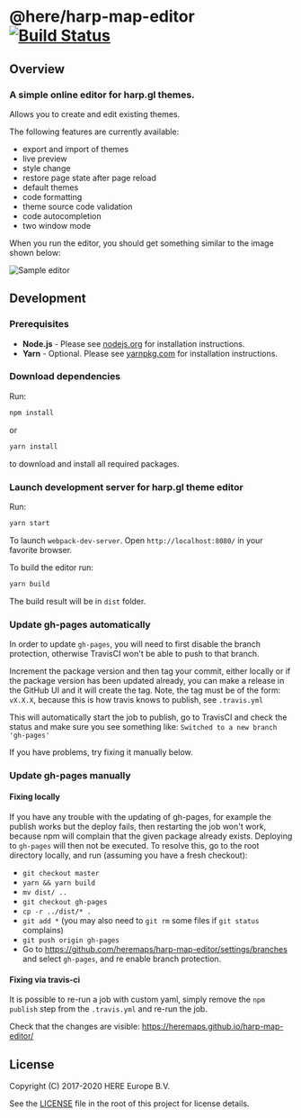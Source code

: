 # @here/harp-map-editor [![Build Status](https://travis-ci.com/heremaps/harp-map-editor.svg?branch=master)](https://travis-ci.com/heremaps/harp-map-editor)

## Overview

### A simple online editor for harp.gl themes.

Allows you to create and edit existing themes.

The following features are currently available:
 - export and import of themes
 - live preview
 - style change
 - restore page state after page reload
 - default themes
 - code formatting
 - theme source code validation
 - code autocompletion
 - two window mode

When you run the editor, you should get something similar to the image shown below:

![Sample editor](editor.png)

## Development

### Prerequisites

-   **Node.js** - Please see [nodejs.org](https://nodejs.org/) for installation instructions.
-   **Yarn** - Optional. Please see [yarnpkg.com](https://yarnpkg.com/en/) for installation instructions.

### Download dependencies

Run:

```sh
npm install
```
or

```sh
yarn install
```

to download and install all required packages.

### Launch development server for harp.gl theme editor

Run:

```sh
yarn start
```

To launch `webpack-dev-server`. Open `http://localhost:8080/` in your favorite browser.

To build the editor run:

```sh
yarn build
```
The build result will be in `dist` folder.

### Update gh-pages automatically

In order to update `gh-pages`, you will need to first disable the branch protection, otherwise
TravisCI won't be able to push to that branch.

Increment the package version and then tag your commit, either locally or if the package version has
been updated already, you can make a release in the GitHub UI and it will create the tag. Note, the
tag must be of the form: `vX.X.X`, because this is how travis knows to publish, see `.travis.yml`

This will automatically start the job to publish, go to TravisCI and check the status and make sure
you see something like: `Switched to a new branch 'gh-pages'`

If you have problems, try fixing it manually below.

### Update gh-pages manually

#### Fixing locally

If you have any trouble with the updating of gh-pages, for example the publish works but the deploy
fails, then restarting the job won't work, because npm will complain that the given package already
exists. Deploying to `gh-pages` will then not be executed. To resolve this, go to the root
directory locally, and run (assuming you have a fresh checkout):
- `git checkout master`
- `yarn && yarn build`
- `mv dist/ ..`
- `git checkout gh-pages`
- `cp -r ../dist/* .`
- `git add *` (you may also need to `git rm` some files if `git status` complains)
- `git push origin gh-pages`
- Go to https://github.com/heremaps/harp-map-editor/settings/branches and select `gh-pages`, and re
 enable branch protection.

#### Fixing via travis-ci

It is possible to re-run a job with custom yaml, simply remove the `npm publish` step from the
`.travis.yml` and re-run the job.

Check that the changes are visible: https://heremaps.github.io/harp-map-editor/

## License

Copyright (C) 2017-2020 HERE Europe B.V.

See the [LICENSE](./LICENSE) file in the root of this project for license details.
